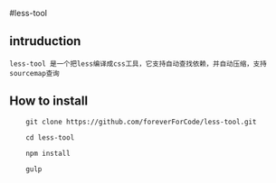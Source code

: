 #less-tool

## intruduction

	less-tool 是一个把less编译成css工具，它支持自动查找依赖，并自动压缩，支持sourcemap查询
## How to install

```
	git clone https://github.com/foreverForCode/less-tool.git 

	cd less-tool

	npm install

	gulp
```

